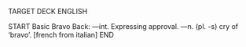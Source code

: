 TARGET DECK
ENGLISH

START
Basic
Bravo
Back: —int. Expressing approval. —n. (pl. -s) cry of ‘bravo’. [french from italian]
END
